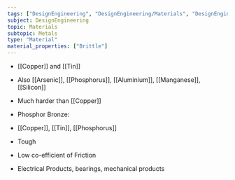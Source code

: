 ```yaml
---
tags: ["DesignEngineering", "DesignEngineering/Materials", "DesignEngineering/Materials/Metals", "DesignEngineering/Materials/Metals/Materials"]
subject: DesignEngineering
topic: Materials
subtopic: Metals
type: "Material"
material_properties: ["Brittle"]
---
```

 
 - [[Copper]] and [[Tin]]
  - Also [[Arsenic]], [[Phosphorus]], [[Aluminium]], [[Manganese]], [[Silicon]]
 - Much harder than [[Copper]]

 - Phosphor Bronze:
  - [[Copper]], [[Tin]], [[Phosphorus]]
  - Tough
  - Low co-efficient of Friction
  - Electrical Products, bearings, mechanical products